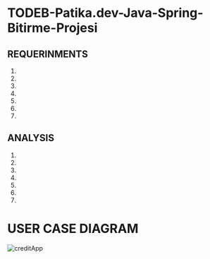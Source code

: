 # TODEB-Patika.dev-Java-Spring-Bitirme-Projesi

## REQUERINMENTS
1.
2.
3.
4.
5.
6.
7.


## ANALYSIS
1.
2.
3.
4.
5.
6.
7.


# USER CASE DIAGRAM

![creditApp](https://user-images.githubusercontent.com/82233346/184532300-0522f807-8fcd-4f1a-956d-372d18ba9a76.png)
